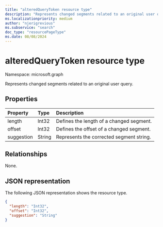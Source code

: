 ```yaml
---
title: "alteredQueryToken resource type"
description: "Represents changed segments related to an original user query."
ms.localizationpriority: medium
author: "njerigrevious"
ms.subservice: "search"
doc_type: "resourcePageType"
ms.date: 08/08/2024
---
```


# alteredQueryToken resource type

Namespace: microsoft.graph

Represents changed segments related to an original user query.

## Properties

| Property     | Type        | Description |
|:-------------|:------------|:------------|
|length|Int32| Defines the length of a changed segment.|
|offset|Int32| Defines the offset of a changed segment.|
|suggestion|String| Represents the corrected segment string.|

## Relationships

None.

## JSON representation

The following JSON representation shows the resource type.

<!-- {
  "blockType": "resource",
  "optionalProperties": [

  ],
  "@odata.type": "microsoft.graph.alteredQueryToken",
  "baseType": null
}-->

```json
{
  "length": "Int32",
  "offset": "Int32",
  "suggestion": "String"
}
```
